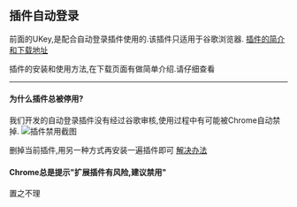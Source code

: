 ## 插件自动登录

前面的UKey,是配合自动登录插件使用的.该插件只适用于谷歌浏览器.
[插件的简介和下载地址](http://l.qingyunkj.com)

插件的安装和使用方法,在下载页面有做简单介绍.请仔细查看
***
#### 为什么插件总被停用?
我们开发的自动登录插件没有经过谷歌审核,使用过程中有可能被Chrome自动禁掉.
![插件禁用截图](https://images-cdn.shimo.im/iyAbj9NNd6cXLLIy/image.png)

删掉当前插件,用另一种方式再安装一遍插件即可 [解决办法](https://shimo.im/doc/BTm2LRiPmIUU1GC2)

#### Chrome总是提示"扩展插件有风险,建议禁用"
置之不理


